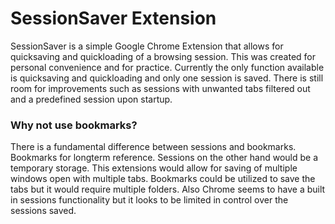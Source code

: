 # SessionSaver Extension
SessionSaver is a simple Google Chrome Extension that allows for quicksaving and quickloading of a browsing session. This was created for personal convenience and for practice. Currently the only function available is quicksaving and quickloading and only one session is saved. There is still room for improvements such as sessions with unwanted tabs filtered out and a predefined session upon startup.

### Why not use bookmarks?
There is a fundamental difference between sessions and bookmarks. Bookmarks for longterm reference. Sessions on the other hand would be a temporary storage. This extensions would allow for saving of multiple windows open with multiple tabs. Bookmarks could be utilized to save the tabs but it would require multiple folders. Also Chrome seems to have a built in sessions functionality but it looks to be limited in control over the sessions saved.
